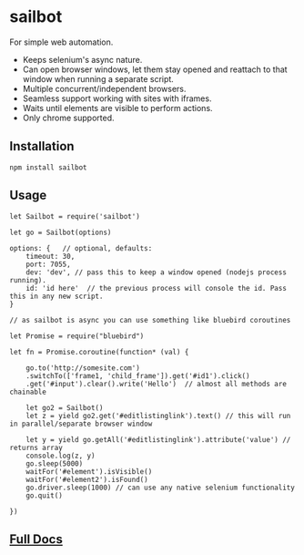 # sailbot

For simple web automation.

- Keeps selenium's async nature.
- Can open browser windows, let them stay opened and reattach to that window when running a separate script.
- Multiple concurrent/independent browsers.
- Seamless support working with sites with iframes.
- Waits until elements are visible to perform actions.
- Only chrome supported.

## Installation

    npm install sailbot

## Usage

```
let Sailbot = require('sailbot')

let go = Sailbot(options)

options: {   // optional, defaults:
    timeout: 30, 
    port: 7055,
    dev: 'dev', // pass this to keep a window opened (nodejs process running).
    id: 'id here'  // the previous process will console the id. Pass this in any new script.
}

// as sailbot is async you can use something like bluebird coroutines

let Promise = require("bluebird")

let fn = Promise.coroutine(function* (val) {

    go.to('http://somesite.com')
    .switchTo(['frame1, 'child_frame']).get('#id1').click()
    .get('#input').clear().write('Hello')  // almost all methods are chainable
    
    let go2 = Sailbot() 
    let z = yield go2.get('#editlistinglink').text() // this will run in parallel/separate browser window
    
    let y = yield go.getAll('#editlistinglink').attribute('value') // returns array
    console.log(z, y)
    go.sleep(5000)
    waitFor('#element').isVisible()
    waitFor('#element2').isFound()
    go.driver.sleep(1000) // can use any native selenium functionality
    go.quit()

})
```

## [Full Docs](http://rickmed.github.io/sailbot/)

